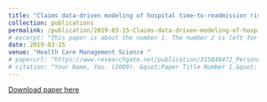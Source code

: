 ```yaml
---
title: "Claims data-driven modeling of hospital time-to-readmission risk with latent heterogeneity"
collection: publications
permalink: /publication/2019-03-15-Claims-data-driven-modeling-of-hospital-time-to-readmission-risk-with-latent-heterogeneity
# excerpt: "This paper is about the number 1. The number 2 is left for future work."
date: 2019-03-15
venue: "Health Care Management Science "
# paperurl: "https://www.researchgate.net/publication/315849472_Personalized_fall_risk_assessment_for_long-term_care_services_improvement"
# citation: "Your Name, You. (2009). &quot;Paper Title Number 1.&quot; <i>Journal 1</i>. 1(1)."
---
```


<!-- @format -->

[Download paper here](https://www.researchgate.net/profile/Suiyao-Chen/publication/322700706_Claims_data-driven_modeling_of_hospital_time-to-readmission_risk_with_latent_heterogeneity/links/5a6b3e150f7e9b1c12d1f855/Claims-data-driven-modeling-of-hospital-time-to-readmission-risk-with-latent-heterogeneity.pdf)
